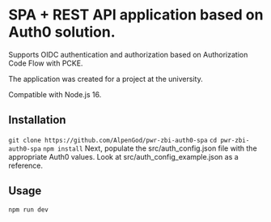 # SPA + REST API application based on Auth0 solution.

Supports OIDC authentication and authorization based on Authorization Code Flow with PCKE.

The application was created for a project at the university.

Compatible with Node.js 16.

## Installation
```git clone https://github.com/AlpenGod/pwr-zbi-auth0-spa```
```cd pwr-zbi-auth0-spa```
```npm install```
Next, populate the src/auth_config.json file with the appropriate Auth0 values. Look at src/auth_config_example.json as a reference.

## Usage
```npm run dev```


